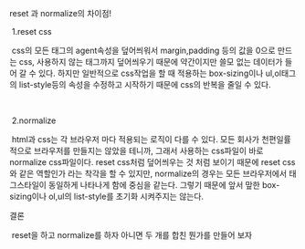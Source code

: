 reset 과 normalize의 차이점!



​	1.reset css

​	css의 모든 태그의 agent속성을 덮어씌워서 margin,padding 등의 값을 0으로 만드는 css, 사용하지 않는 태그까지 덮어씌우기 때문에 약간이지만 쓸모 없는 데이터가 들어 갈 수 있다. 하지만 일반적으로 css작업을 할 때 적용하는 box-sizing이나 ul,ol태그의 list-style등의 속성을 수정하고 시작하기 때문에 css의 반복을 줄일 수 있다.	

​	

​	2.normalize

​		html과 css는 각 브라우저 마다 적용되는 로직이 다를 수 있다. 모든 회사가 천편일률적으로 브라우저를 만들지는 않았을 테니까, 그래서 사용하는 css파일이 바로 normalize css파일이다. reset css처럼 덮어씌우는 것 처럼 보이기 때문에 reset css와 같은 역할인가 라는 착각을 할 수 있지만, normalize의 경우는 모든 브라우저에서 태그스타일이 동일하게 나타나게 함에 중심을 같는다. 그렇기 때문에 앞서 맢한 box-sizing이나 ol,ul의 list-style를 초기화 시켜주지는 않는다.



결론

​	reset을 하고 normalize를 하자 아니면 두 개를 합친 뭔가를 만들어 보자

​	